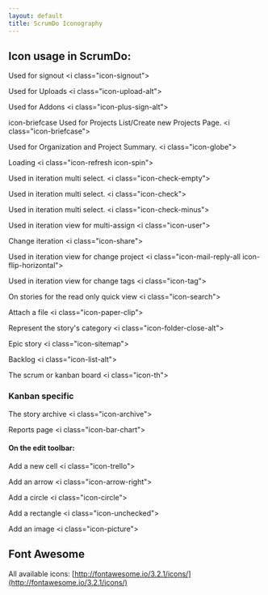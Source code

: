 ```yaml
---
layout: default
title: ScrumDo Iconography
---
```


## Icon usage in ScrumDo:

<i class="icon-signout"></i>
Used for signout  &lt;i class=&quot;icon-signout&quot;&gt; 

<i class="icon-upload-alt"></i>
Used for Uploads &lt;i class=&quot;icon-upload-alt&quot;&gt; 

<i class="icon-plus-sign-alt"></i>
Used for Addons &lt;i class=&quot;icon-plus-sign-alt&quot;&gt;    


<i class="icon-briefcase"></i> icon-briefcase
Used for Projects List/Create new Projects Page. &lt;i class=&quot;icon-briefcase&quot;&gt;    

<i class="icon-3x icon-globe"> </i>
Used for Organization and Project Summary. &lt;i class=&quot;icon-globe&quot;&gt;    

<i class="icon-3x icon-refresh icon-spin"> </i>
Loading &lt;i class=&quot;icon-refresh icon-spin&quot;&gt;  


<i class="icon-3x icon-check-empty"> </i>
Used in iteration multi select. &lt;i class=&quot;icon-check-empty&quot;&gt;    

<i class="icon-3x icon-check"> </i>
Used in iteration multi select. &lt;i class=&quot;icon-check&quot;&gt;    

<i class="icon-3x icon-check-minus"> </i>
Used in iteration multi select. &lt;i class=&quot;icon-check-minus&quot;&gt;    

<i class="icon-3x icon-user"> </i>
Used in iteration view for multi-assign &lt;i class=&quot;icon-user&quot;&gt;    

<i class="icon-3x icon-share"> </i>
Change iteration &lt;i class=&quot;icon-share&quot;&gt;    

<i class="icon-3x icon-mail-reply-all icon-flip-horizontal"> </i>
Used in iteration view for change project &lt;i class=&quot;icon-mail-reply-all icon-flip-horizontal&quot;&gt;    

<i class="icon-3x icon-tag"> </i>
Used in iteration view for change tags &lt;i class=&quot;icon-tag&quot;&gt;    

<i class="icon-3x icon-search"> </i>
On stories for the read only quick view &lt;i class=&quot;icon-search&quot;&gt;    

<i class="icon-3x icon-paper-clip"> </i>
Attach a file &lt;i class=&quot;icon-paper-clip&quot;&gt;    

<i class="icon-3x icon-folder-close-alt"> </i>
Represent the story's category &lt;i class=&quot;icon-folder-close-alt&quot;&gt;    

<i class="icon-3x icon-sitemap"> </i>
Epic story &lt;i class=&quot;icon-sitemap&quot;&gt;    

<i class="icon-3x icon-list-alt"> </i>
Backlog &lt;i class=&quot;icon-list-alt&quot;&gt;    

<i class="icon-3x icon-th"> </i>
The scrum or kanban board &lt;i class=&quot;icon-th&quot;&gt;    



### Kanban specific

<i class="icon-3x icon-archive"> </i>
The story archive &lt;i class=&quot;icon-archive&quot;&gt;    

<i class="icon-3x icon-bar-chart"> </i>
Reports page &lt;i class=&quot;icon-bar-chart&quot;&gt;    

#### On the edit toolbar:

<i class="icon-3x icon-trello"> </i>
Add a new cell &lt;i class=&quot;icon-trello&quot;&gt;    

<i class="icon-3x icon-arrow-right"> </i>
Add an arrow &lt;i class=&quot;icon-arrow-right&quot;&gt;    

<i class="icon-3x icon-circle"> </i>
Add a circle &lt;i class=&quot;icon-circle&quot;&gt;    

<i class="icon-3x icon-unchecked"> </i>
Add a rectangle &lt;i class=&quot;icon-unchecked&quot;&gt;    

<i class="icon-3x icon-picture"> </i>
Add an image &lt;i class=&quot;icon-picture&quot;&gt;    


## Font Awesome 
All available icons: [http://fontawesome.io/3.2.1/icons/](http://fontawesome.io/3.2.1/icons/)
